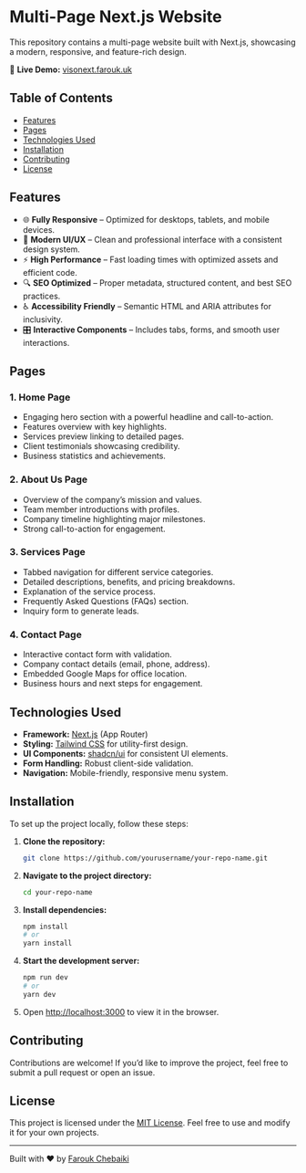 # Multi-Page Next.js Website

This repository contains a multi-page website built with Next.js, showcasing a modern, responsive, and feature-rich design.

🔗 **Live Demo:** [visonext.farouk.uk](https://visonext.farouk.uk/)

## Table of Contents

- [Features](#features)
- [Pages](#pages)
- [Technologies Used](#technologies-used)
- [Installation](#installation)
- [Contributing](#contributing)
- [License](#license)

## Features

- 🌐 **Fully Responsive** – Optimized for desktops, tablets, and mobile devices.
- 🎨 **Modern UI/UX** – Clean and professional interface with a consistent design system.
- ⚡ **High Performance** – Fast loading times with optimized assets and efficient code.
- 🔍 **SEO Optimized** – Proper metadata, structured content, and best SEO practices.
- ♿ **Accessibility Friendly** – Semantic HTML and ARIA attributes for inclusivity.
- 🎛 **Interactive Components** – Includes tabs, forms, and smooth user interactions.

## Pages

### 1. Home Page
   - Engaging hero section with a powerful headline and call-to-action.
   - Features overview with key highlights.
   - Services preview linking to detailed pages.
   - Client testimonials showcasing credibility.
   - Business statistics and achievements.

### 2. About Us Page
   - Overview of the company’s mission and values.
   - Team member introductions with profiles.
   - Company timeline highlighting major milestones.
   - Strong call-to-action for engagement.

### 3. Services Page
   - Tabbed navigation for different service categories.
   - Detailed descriptions, benefits, and pricing breakdowns.
   - Explanation of the service process.
   - Frequently Asked Questions (FAQs) section.
   - Inquiry form to generate leads.

### 4. Contact Page
   - Interactive contact form with validation.
   - Company contact details (email, phone, address).
   - Embedded Google Maps for office location.
   - Business hours and next steps for engagement.

## Technologies Used

- **Framework:** [Next.js](https://nextjs.org/) (App Router)
- **Styling:** [Tailwind CSS](https://tailwindcss.com/) for utility-first design.
- **UI Components:** [shadcn/ui](https://shadcn.dev/) for consistent UI elements.
- **Form Handling:** Robust client-side validation.
- **Navigation:** Mobile-friendly, responsive menu system.

## Installation

To set up the project locally, follow these steps:

1. **Clone the repository:**

   ```bash
   git clone https://github.com/yourusername/your-repo-name.git
   ```

2. **Navigate to the project directory:**

   ```bash
   cd your-repo-name
   ```

3. **Install dependencies:**

   ```bash
   npm install
   # or
   yarn install
   ```

4. **Start the development server:**

   ```bash
   npm run dev
   # or
   yarn dev
   ```

5. Open [http://localhost:3000](http://localhost:3000) to view it in the browser.


## Contributing

Contributions are welcome! If you’d like to improve the project, feel free to submit a pull request or open an issue.

## License

This project is licensed under the [MIT License](LICENSE). Feel free to use and modify it for your own projects.

---

Built with ❤️ by [Farouk Chebaiki](https://farouk.uk/)

